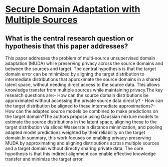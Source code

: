 # [Secure Domain Adaptation with Multiple Sources](https://arxiv.org/abs/2106.12124v2)

## What is the central research question or hypothesis that this paper addresses?

This paper addresses the problem of multi-source unsupervised domain adaptation (MUDA) while preserving privacy across the source domains and between the sources and target. The central hypothesis is that the target domain error can be minimized by aligning the target distribution to intermediate distributions that approximate the source domains in a shared latent space, without needing direct access to the source data. This allows knowledge transfer from multiple sources while maintaining privacy.The key research questions are:- How can the source domain distributions be approximated without accessing the private source data directly? - How can the target distribution be aligned to these intermediate approximations?- How can the adapted source models be combined to make predictions on the target domain?The authors propose using Gaussian mixture models to estimate the source distributions in the latent space, aligning these to the target distribution via sliced Wasserstein distance minimization, and pooling adapted model predictions weighted by their reliability on the target domain.In summary, this work focuses on enabling privacy-preserving MUDA by approximating and aligning distributions across multiple sources and a target domain without directly sharing private data. The core hypothesis is that this indirect alignment can enable effective knowledge transfer and minimize the target error.

